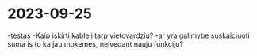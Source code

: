 # 2023-09-25

-testas
-Kaip iskirti kableli tarp vietovardziu?
-ar yra galimybe suskaiciuoti suma is to ka jau mokemes, neivedant nauju funkciju?
